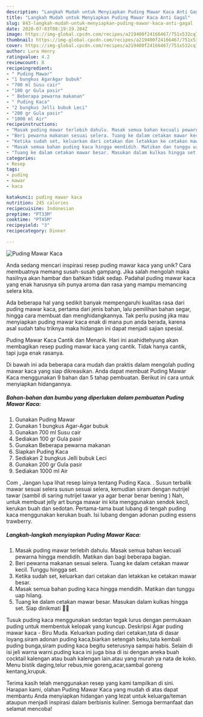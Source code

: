```yaml
---
description: "Langkah Mudah untuk Menyiapkan Puding Mawar Kaca Anti Gagal"
title: "Langkah Mudah untuk Menyiapkan Puding Mawar Kaca Anti Gagal"
slug: 843-langkah-mudah-untuk-menyiapkan-puding-mawar-kaca-anti-gagal
date: 2020-07-03T08:19:19.204Z
image: https://img-global.cpcdn.com/recipes/a219400f24166467/751x532cq70/puding-mawar-kaca-foto-resep-utama.jpg
thumbnail: https://img-global.cpcdn.com/recipes/a219400f24166467/751x532cq70/puding-mawar-kaca-foto-resep-utama.jpg
cover: https://img-global.cpcdn.com/recipes/a219400f24166467/751x532cq70/puding-mawar-kaca-foto-resep-utama.jpg
author: Lura Henry
ratingvalue: 4.2
reviewcount: 8
recipeingredient:
- " Puding Mawar"
- "1 bungkus AgarAgar bubuk"
- "700 ml Susu cair"
- "100 gr Gula pasir"
- " Beberapa pewarna makanan"
- " Puding Kaca"
- "2 bungkus Jelli bubuk Leci"
- "200 gr Gula pasir"
- "1000 ml Air"
recipeinstructions:
- "Masak puding mawar terlebih dahulu. Masak semua bahan kecuali pewarna hingga mendidih. Matikan dan bagi beberapa bagian."
- "Beri pewarna makanan sesuai selera. Tuang ke dalam cetakan mawar kecil. Tunggu hingga set."
- "Ketika sudah set, keluarkan dari cetakan dan letakkan ke cetakan mawar besar."
- "Masak semua bahan puding kaca hingga mendidih. Matikan dan tunggu uap hilang."
- "Tuang ke dalam cetakan mawar besar. Masukan dalam kulkas hingga set. Siap dinikmati 🥰🤗"
categories:
- Resep
tags:
- puding
- mawar
- kaca

katakunci: puding mawar kaca 
nutrition: 245 calories
recipecuisine: Indonesian
preptime: "PT33M"
cooktime: "PT45M"
recipeyield: "3"
recipecategory: Dinner

---
```



![Puding Mawar Kaca](https://img-global.cpcdn.com/recipes/a219400f24166467/751x532cq70/puding-mawar-kaca-foto-resep-utama.jpg)

Anda sedang mencari inspirasi resep puding mawar kaca yang unik? Cara membuatnya memang susah-susah gampang. Jika salah mengolah maka hasilnya akan hambar dan bahkan tidak sedap. Padahal puding mawar kaca yang enak harusnya sih punya aroma dan rasa yang mampu memancing selera kita.

Ada beberapa hal yang sedikit banyak mempengaruhi kualitas rasa dari puding mawar kaca, pertama dari jenis bahan, lalu pemilihan bahan segar, hingga cara membuat dan menghidangkannya. Tak perlu pusing jika mau menyiapkan puding mawar kaca enak di mana pun anda berada, karena asal sudah tahu triknya maka hidangan ini dapat menjadi sajian spesial.

Puding Mawar Kaca Cantik dan Menarik. Hari ini asahidtehyung akan membagikan resep puding mawar kaca yang cantik. Tidak hanya cantik, tapi juga enak rasanya.


Di bawah ini ada beberapa cara mudah dan praktis dalam mengolah puding mawar kaca yang siap dikreasikan. Anda dapat membuat Puding Mawar Kaca menggunakan 9 bahan dan 5 tahap pembuatan. Berikut ini cara untuk menyiapkan hidangannya.

<!--inarticleads1-->

##### Bahan-bahan dan bumbu yang diperlukan dalam pembuatan Puding Mawar Kaca:

1. Gunakan  Puding Mawar
1. Gunakan 1 bungkus Agar-Agar bubuk
1. Gunakan 700 ml Susu cair
1. Sediakan 100 gr Gula pasir
1. Gunakan  Beberapa pewarna makanan
1. Siapkan  Puding Kaca
1. Sediakan 2 bungkus Jelli bubuk Leci
1. Gunakan 200 gr Gula pasir
1. Sediakan 1000 ml Air


Com , Jangan lupa lihat resep lainya tentang Puding Kaca. . Susun terbalik mawar sesuai selera susun sesuai selera, kemudian siram dengan nutrijel tawar (sambil di saring nutrijel tawar ya agar benar benar bening ) Nah, untuk membuat jelly art bunga mawar ini kita menggunakan sendok kecil, kerukan buah dan sedotan. Pertama-tama buat lubang di tengah puding kaca menggunakan kerukan buah. Isi lubang dengan adonan puding essens trawberry. 

<!--inarticleads2-->

##### Langkah-langkah menyiapkan Puding Mawar Kaca:

1. Masak puding mawar terlebih dahulu. Masak semua bahan kecuali pewarna hingga mendidih. Matikan dan bagi beberapa bagian.
1. Beri pewarna makanan sesuai selera. Tuang ke dalam cetakan mawar kecil. Tunggu hingga set.
1. Ketika sudah set, keluarkan dari cetakan dan letakkan ke cetakan mawar besar.
1. Masak semua bahan puding kaca hingga mendidih. Matikan dan tunggu uap hilang.
1. Tuang ke dalam cetakan mawar besar. Masukan dalam kulkas hingga set. Siap dinikmati 🥰🤗


Tusuk puding kaca menggunakan sedotan tegak lurus dengan permukaan puding untuk membentuk kelopak yang kuncup. Deskripsi Agar puding mawar kaca - Biru Muda. Keluarkan puding dari cetakan,tata di dasar loyang.siram adonan puding kaca,biarkan setengah beku,tata kembali puding bunga,siram puding kaca begitu seterusnya sampai habis. Selain di isi jeli warna warni.puding kaca ini juga bisa di isi dengan aneka buah cocktail kalengan atau buah kalengan lain.atau yang murah ya nata de koko. Menu bistik daging,telur rebus,mie goreng,acar,sambal goreng kentang,krupuk. 

Terima kasih telah menggunakan resep yang kami tampilkan di sini. Harapan kami, olahan Puding Mawar Kaca yang mudah di atas dapat membantu Anda menyiapkan hidangan yang lezat untuk keluarga/teman ataupun menjadi inspirasi dalam berbisnis kuliner. Semoga bermanfaat dan selamat mencoba!
